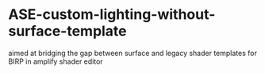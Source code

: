 # ASE-custom-lighting-without-surface-template
aimed at bridging the gap between surface and legacy shader templates for BIRP in amplify shader editor
